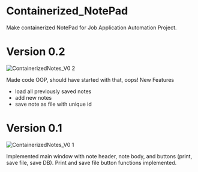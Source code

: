 # Containerized_NotePad
Make containerized NotePad for Job Application Automation Project.

# Version 0.2

![ContainerizedNotes_V0 2](https://github.com/user-attachments/assets/683b0d31-71a0-4d08-8b3d-4f56af0ef4ea)

Made code OOP, should have started with that, oops!
New Features
* load all previously saved notes
* add new notes
* save note as file with unique id

# Version 0.1

![ContainerizedNotes_V0 1](https://github.com/user-attachments/assets/2326d388-d824-4518-b79c-5c326be3d758)

Implemented main window with note header, note body, and buttons (print, save file, save DB). Print and save file button functions implemented.
